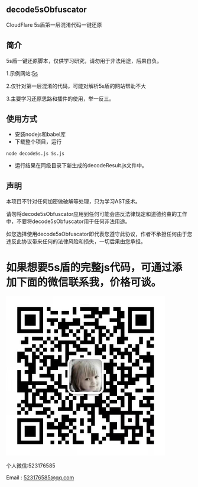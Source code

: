 ## decode5sObfuscator
CloudFlare 5s盾第一层混淆代码一键还原

## 简介

5s盾一键还原脚本，仅供学习研究，请勿用于非法用途，后果自负。

1.示例网站:[5s]([https://github.com/cilame/v_jstools](https://www.e-food.gr/))

2.仅针对第一层混淆的代码，可能对解析5s盾的网站帮助不大

3.主要学习还原思路和插件的使用，举一反三。


## 使用方式

+ 安装nodejs和babel库
+ 下载整个项目，运行
```shell
node decode5s.js 5s.js
```

+ 运行结果在同级目录下新生成的decodeResult.js文件中。


## 声明

本项目不针对任何加密做破解等处理，只为学习AST技术。

请勿将decode5sObfuscator应用到任何可能会违反法律规定和道德约束的工作中，不要将decode5sObfuscator用于任何非法用途。

如您选择使用decode5sObfuscator即代表您遵守此协议，作者不承担任何由于您违反此协议带来任何的法律风险和损失，一切后果由您承担。



# 如果想要5s盾的完整js代码，可通过添加下面的微信联系我，价格可谈。


![Test](https://github.com/Tsaiboss/ControlFlow/blob/main/QR%20code/%E5%BE%AE%E4%BF%A1%E5%8F%B7.jpg) 

个人微信:523176585

Email : 523176585@qq.com




